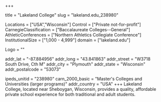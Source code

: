 
+++

title = "Lakeland College"
slug = "lakeland.edu_238980"

Locations = ["USA","Wisconsin"]
Control = ["Private not-for-profit"]
CarnegieClassification = ["Baccalaureate Colleges--General"]
AthleticConferences = ["Northern Athletics Collegiate Conference"]
InstitutionalSize = ["1,000 - 4,999"]
domain = ["lakeland.edu"]

Logo = ""

addr_lat = "-87.884956"
addr_long = "43.841863"
addr_street = "W3718 South Drive, Cth M"
addr_city = "Plymouth"
addr_state = "Wisconsin"
addr_postalcode = "53073"

ipeds_unitid = "238980"
carn_2000_basic = "Master's Colleges and Universities (larger programs)"
addr_country = "USA"
+++
    Lakeland College, located near Sheboygan, Wisconsin, provides a quality, affordable private school experience for both traditional and adult students.
